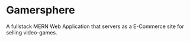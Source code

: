 # Gamersphere
A fullstack MERN Web Application that servers as a E-Commerce site for selling video-games.
